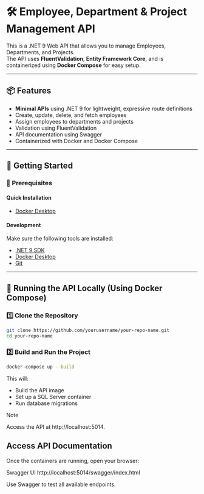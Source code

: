 # 🛠 Employee, Department & Project Management API

This is a .NET 9 Web API that allows you to manage Employees, Departments, and Projects.  
The API uses **FluentValidation**, **Entity Framework Core**, and is containerized using **Docker Compose** for easy setup.

---

## 📦 Features

- **Minimal APIs** using .NET 9 for lightweight, expressive route definitions
- Create, update, delete, and fetch employees
- Assign employees to departments and projects
- Validation using FluentValidation
- API documentation using Swagger
- Containerized with Docker and Docker Compose

---

## 🚀 Getting Started

### 🔧 Prerequisites
#### Quick Installation
- [Docker Desktop](https://www.docker.com/products/docker-desktop)
  
#### Development
Make sure the following tools are installed:

- [.NET 9 SDK](https://dotnet.microsoft.com/en-us/download/dotnet/9.0)
- [Docker Desktop](https://www.docker.com/products/docker-desktop)
- [Git](https://git-scm.com/)
  

---

## 🧰 Running the API Locally (Using Docker Compose)

### 1️⃣ Clone the Repository

```bash
git clone https://github.com/yourusername/your-repo-name.git
cd your-repo-name
```

### 2️⃣ Build and Run the Project
```bash
docker-compose up --build
```

This will:
- Build the API image
- Set up a SQL Server container
- Run database migrations

> [!NOTE]
> Access the API at http://localhost:5014. 

## Access API Documentation
Once the containers are running, open your browser:

 Swagger UI
 http://localhost:5014/swagger/index.html

Use Swagger to test all available endpoints.
